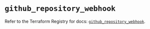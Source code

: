 # `github_repository_webhook`

Refer to the Terraform Registry for docs: [`github_repository_webhook`](https://registry.terraform.io/providers/integrations/github/5.43.0/docs/resources/repository_webhook).
